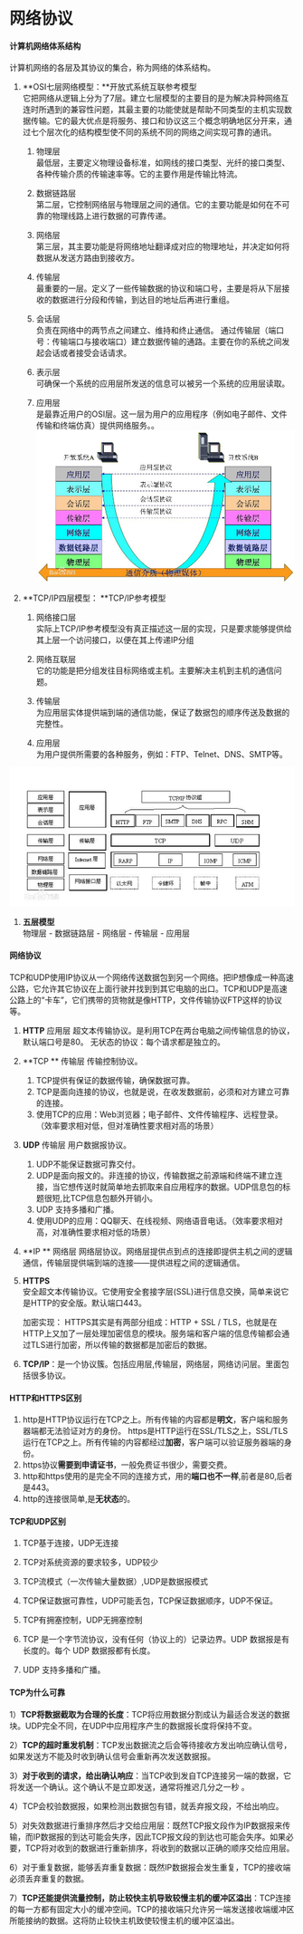 # 网络协议

#### 计算机网络体系结构

计算机网络的各层及其协议的集合，称为网络的体系结构。

1. **OSI七层网络模型：**开放式系统互联参考模型  
   它把网络从逻辑上分为了7层。建立七层模型的主要目的是为解决异种网络互连时所遇到的兼容性问题，其最主要的功能使就是帮助不同类型的主机实现数据传输。它的最大优点是将服务、接口和协议这三个概念明确地区分开来，通过七个层次化的结构模型使不同的系统不同的网络之间实现可靠的通讯。

   1. 物理层  
      最低层，主要定义物理设备标准，如网线的接口类型、光纤的接口类型、各种传输介质的传输速率等。它的主要作用是传输比特流。

   2. 数据链路层  
      第二层，它控制网络层与物理层之间的通信。它的主要功能是如何在不可靠的物理线路上进行数据的可靠传递。

   3. 网络层  
      第三层，其主要功能是将网络地址翻译成对应的物理地址，并决定如何将数据从发送方路由到接收方。

   4. 传输层  
      最重要的一层。定义了一些传输数据的协议和端口号，主要是将从下层接收的数据进行分段和传输，到达目的地址后再进行重组。

   5. 会话层  
      负责在网络中的两节点之间建立、维持和终止通信。 通过传输层（端口号：传输端口与接收端口）建立数据传输的通路。主要在你的系统之间发起会话或者接受会话请求。

   6. 表示层  
      可确保一个系统的应用层所发送的信息可以被另一个系统的应用层读取。

   7. 应用层  
      是最靠近用户的OSI层。这一层为用户的应用程序（例如电子邮件、文件传输和终端仿真）提供网络服务。。![](/assets/5d6034a85edf8db11430f4470b23dd54564e74f3.jpg)

2. **TCP/IP四层模型：  **TCP/IP参考模型

   1. 网络接口层  
         实际上TCP/IP参考模型没有真正描述这一层的实现，只是要求能够提供给其上层一个访问接口，以便在其上传递IP分组

   2. 网络互联层  
      它的功能是把分组发往目标网络或主机。主要解决主机到主机的通信问题。

   3. 传输层  
      为应用层实体提供端到端的通信功能，保证了数据包的顺序传送及数据的完整性。

   4. 应用层  
      为用户提供所需要的各种服务，例如：FTP、Telnet、DNS、SMTP等。

![](/assets/80cb39dbb6fd5266417d403ca918972bd4073647.jpg)

1. **五层模型**  
   物理层 - 数据链路层 - 网络层 - 传输层 - 应用层

#### 网络协议

TCP和UDP使用IP协议从一个网络传送数据包到另一个网络。把IP想像成一种高速公路，它允许其它协议在上面行驶并找到到其它电脑的出口。TCP和UDP是高速公路上的“卡车”，它们携带的货物就是像HTTP，文件传输协议FTP这样的协议等。

1. **HTTP**     应用层
   超文本传输协议。是利用TCP在两台电脑之间传输信息的协议，默认端口号是80。
   无状态的协议：每个请求都是独立的。
2. **TCP **      传输层
   传输控制协议。
   1. TCP提供有保证的数据传输，确保数据可靠。
   2. TCP是面向连接的协议，也就是说，在收发数据前，必须和对方建立可靠的连接。
   3. 使用TCP的应用：Web浏览器；电子邮件、文件传输程序、远程登录。（效率要求相对低，但对准确性要求相对高的场景）
3. **UDP**       传输层
   用户数据报协议。
   1. UDP不能保证数据可靠交付。
   2. UDP是面向报文的。非连接的协议，传输数据之前源端和终端不建立连接，当它想传送时就简单地去抓取来自应用程序的数据。UDP信息包的标题很短,比TCP信息包额外开销小。
   3. UDP 支持多播和广播。
   4. 使用UDP的应用：QQ聊天、在线视频、网络语音电话。（效率要求相对高，对准确性要求相对低的场景）
4. **IP   **        网络层
   网络层协议。网络层提供点到点的连接即提供主机之间的逻辑通信，传输层提供端到端的连接——提供进程之间的逻辑通信。
5. **HTTPS**  
   安全超文本传输协议。它使用安全套接字层\(SSL\)进行信息交换，简单来说它是HTTP的安全版。默认端口443。

   加密实现： HTTPS其实是有两部分组成：HTTP + SSL / TLS，也就是在HTTP上又加了一层处理加密信息的模块。服务端和客户端的信息传输都会通过TLS进行加密，所以传输的数据都是加密后的数据。

6. **TCP/IP**：是一个协议簇。包括应用层,传输层，网络层，网络访问层。里面包括很多协议。

#### HTTP和HTTPS区别

1. http是HTTP协议运行在TCP之上。所有传输的内容都是**明文**，客户端和服务器端都无法验证对方的身份。
   https是HTTP运行在SSL/TLS之上，SSL/TLS运行在TCP之上。所有传输的内容都经过**加密**，客户端可以验证服务器端的身份。
2. https协议**需要到申请证书**，一般免费证书很少，需要交费。
3. http和https使用的是完全不同的连接方式，用的**端口也不一样**,前者是80,后者是443。
4. http的连接很简单,是**无状态**的。

#### TCP和UDP区别

1. TCP基于连接，UDP无连接
2. TCP对系统资源的要求较多，UDP较少
3. TCP流模式（一次传输大量数据）,UDP是数据报模式
4. TCP保证数据可靠性，UDP可能丢包，TCP保证数据顺序，UDP不保证。
5. TCP有拥塞控制，UDP无拥塞控制
6. TCP 是一个字节流协议，没有任何（协议上的）记录边界。UDP 数据报是有长度的。每个 UDP 数据报都有长度。

7. UDP 支持多播和广播。

#### TCP为什么可靠

1）**TCP将数据截取为合理的长度**：TCP将应用数据分割成认为最适合发送的数据块。UDP完全不同，在UDP中应用程序产生的数据报长度将保持不变。

2）**TCP的超时重发机制**：TCP发出数据流之后会等待接收方发出响应确认信号，如果发送方不能及时收到确认信号会重新再次发送数据报。

3）**对于收到的请求，给出确认响应**：当TCP收到发自TCP连接另一端的数据，它将发送一个确认。这个确认不是立即发送，通常将推迟几分之一秒 。

4）TCP会校验数据报，如果检测出数据包有错，就丢弃报文段，不给出响应。

5）对失效数据进行重排序然后才交给应用层：既然TCP报文段作为IP数据报来传输，而IP数据报的到达可能会失序，因此TCP报文段的到达也可能会失序。如果必要，TCP将对收到的数据进行重新排序，将收到的数据以正确的顺序交给应用层。

6）对于重复数据，能够丢弃重复数据：既然IP数据报会发生重复，TCP的接收端必须丢弃重复的数据。

7）**TCP还能提供流量控制，防止较快主机导致较慢主机的缓冲区溢出**：TCP连接的每一方都有固定大小的缓冲空间。TCP的接收端只允许另一端发送接收端缓冲区所能接纳的数据。这将防止较快主机致使较慢主机的缓冲区溢出。


